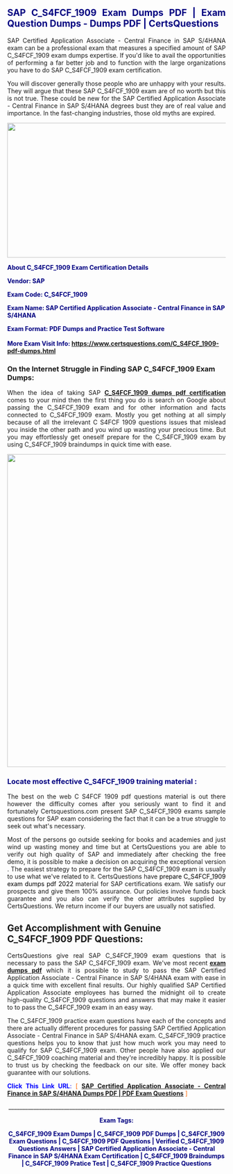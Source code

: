 <h2 style="text-align: justify;"><span style="color: #000080;">SAP C_S4FCF_1909 Exam Dumps PDF | Exam Question Dumps - Dumps PDF | CertsQuestions</span></h2>
<p style="text-align: justify;">SAP Certified Application Associate - Central Finance in SAP S/4HANA exam can be a professional exam that measures a specified amount of SAP  C_S4FCF_1909 exam dumps expertise. If you'd like to avail the opportunities of performing a far better job and to function with the large organizations you have to do SAP C_S4FCF_1909 exam certification.</p>
<p style="text-align: justify;">You will discover generally those people who are unhappy with your results. They will argue that these SAP  C_S4FCF_1909 exam are of no worth but this is not true. These could be new for the SAP Certified Application Associate - Central Finance in SAP S/4HANA degrees bust they are of real value and importance. In the fast-changing industries, those old myths are expired.</p>
<p><img style="display: block; margin-left: auto; margin-right: auto;" src="https://i.imgur.com/eaP4ae9.png" width="840" height="310" /></p>
<p><span style="color: #000080;"><strong>About C_S4FCF_1909 Exam Certification Details</strong></span></p>
<p><span style="color: #000080;"><strong>Vendor: SAP<br /></strong></span></p>
<p><span style="color: #000080;"><strong>Exam Code: C_S4FCF_1909</strong></span></p>
<p><span style="color: #000080;"><strong>Exam Name: SAP Certified Application Associate - Central Finance in SAP S/4HANA</strong></span></p>
<p><span style="color: #000080;"><strong>Exam Format: PDF Dumps and Practice Test Software<br /><br />More Exam Visit Info: <span style="color: #ff6600;"><a href="https://www.certsquestions.com/C_S4FCF_1909-pdf-dumps.html">https://www.certsquestions.com/C_S4FCF_1909-pdf-dumps.html</a></span></strong></span></p>
<h3>On the Internet Struggle in Finding SAP C_S4FCF_1909 Exam Dumps:</h3>
<p style="text-align: justify;">When the idea of taking SAP <a href="https://www.certsquestions.com/C_S4FCF_1909-pdf-dumps.html"><strong> C_S4FCF_1909 dumps pdf certification</strong></a> comes to your mind then the first thing you do is search on Google about passing the C_S4FCF_1909 exam and for other information and facts connected to C_S4FCF_1909 exam. Mostly you get nothing at all simply because of all the irrelevant C S4FCF 1909 questions issues that mislead you inside the other path and you wind up wasting your precious time. But you may effortlessly get oneself prepare for the C_S4FCF_1909 exam by using C_S4FCF_1909 braindumps in quick time with ease.</p>
<p><a href="https://www.certsquestions.com/C_S4FCF_1909-pdf-dumps.html"><img style="display: block; margin-left: auto; margin-right: auto;" src="https://i.imgur.com/pxhoKQ2.png" width="720" /></a></p>
<h3><span style="color: #000080;">Locate most effective  C_S4FCF_1909 training material :</span></h3>
<p style="text-align: justify;">The best on the web C S4FCF 1909 pdf questions material is out there however the difficulty comes after you seriously want to find it and fortunately Certsquestions.com present SAP C_S4FCF_1909 exams sample questions for SAP  exam considering the fact that it can be a true struggle to seek out what's necessary.</p>
<p style="text-align: justify;">Most of the persons go outside seeking for books and academies and just wind up wasting money and time but at CertsQuestions you are able to verify out high quality of SAP  and immediately after checking the free demo, it is possible to make a decision on acquiring the exceptional version . The easiest strategy to prepare for the SAP C_S4FCF_1909 exam is usually to use what we've related to it. CertsQuestions have <span style="color: #000000;">prepare C_S4FCF_1909 exam dumps pdf 2022</span> material for SAP certifications exam. We satisfy our prospects and give them 100% assurance. Our policies involve funds back guarantee and you also can verify the other attributes supplied by CertsQuestions. We return income if our buyers are usually not satisfied.</p>
<h2>Get Accomplishment with Genuine C_S4FCF_1909 PDF Questions:</h2>
<p style="text-align: justify;">CertsQuestions give real SAP C_S4FCF_1909 exam questions that is necessary to pass the SAP  C_S4FCF_1909 exam. We've most recent<strong>&nbsp;<a href="https://www.certsquestions.com/">exam dumps pdf</a></strong>&nbsp;which it is possible to study to pass the SAP Certified Application Associate - Central Finance in SAP S/4HANA exam with ease in a quick time with excellent final results. Our highly qualified SAP Certified Application Associate employees has burned the midnight oil to create high-quality C_S4FCF_1909 questions and answers that may make it easier to to pass the C_S4FCF_1909 exam in an easy way.</p>
<p style="text-align: justify;">The C_S4FCF_1909 practice exam questions have each of the concepts and there are actually different procedures for passing SAP Certified Application Associate - Central Finance in SAP S/4HANA exam. C_S4FCF_1909 practice questions helps you to know that just how much work you may need to qualify for SAP  C_S4FCF_1909 exam. Other people have also applied our C_S4FCF_1909 coaching material and they're incredibly happy. It is possible to trust us by checking the feedback on our site. We offer money back guarantee with our solutions.</p>
<p style="text-align: justify;"><span style="color: #0000ff;"><strong>Click This Link URL</strong>:</span> <span style="color: #ff6600;">[ <strong><a href="https://www.certsquestions.com/sap-certified-application-associate-certification.html">SAP Certified Application Associate - Central Finance in SAP S/4HANA Dumps PDF | PDF Exam Questions</a></strong> ]</span></p>
<p style="text-align: center;">______________________________________________________________________________</p>
<p style="text-align: center;"><span style="color: #000080;"><strong>Exam Tags:</strong></span></p>
<p style="text-align: center;"><span style="color: #000080;"><strong>C_S4FCF_1909 Exam Dumps | C_S4FCF_1909 PDF Dumps | C_S4FCF_1909 Exam Questions | C_S4FCF_1909 PDF Questions | Verified C_S4FCF_1909 Questions Answers | SAP Certified Application Associate - Central Finance in SAP S/4HANA Exam Certification | C_S4FCF_1909 Braindumps | C_S4FCF_1909 Pratice Test | C_S4FCF_1909 Practice Questions</strong></span></p>
